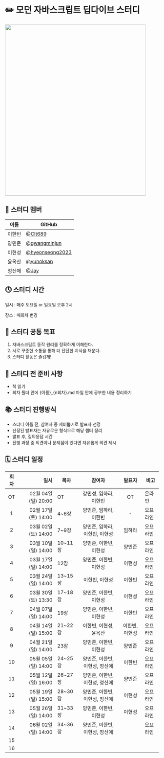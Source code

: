# ✏️ 모던 자바스크립트 딥다이브 스터디

<img src="https://github.com/Clt689/ModernJS_Deepdive/assets/115773895/747dd81d-06eb-41af-bf03-a1fb55ab4f30" width="460" height="560">


## 👶 스터디 멤버

| 이름   | GitHub                                         |
| ------ | ---------------------------------------------- |
| 이한빈 | [@Clt689](https://github.com/Clt689) |
| 양민준 | [@gwangminjun](https://github.com/gwangminjun) |
| 이현성 | [@hyeonseong2023](https://github.com/hyeonseong2023) |
| 윤옥산 | [@yunoksan](https://github.com/yunoksan) |
| 정신애 | [@Jay](https://github.com/fe-Jay) |

## 🕓 스터디 시간

일시 : 매주 토요일 or 일요일 오후 2시

장소 : 매회차 변경

## 🚩 스터디 공통 목표

1. 자바스크립트 동작 원리를 정확하게 이해한다.
2. 서로 꾸준한 소통을 통해 더 단단한 지식을 채운다.
3. 스터디 활동은 즐겁게!

## 🛒 스터디 전 준비 사항

- 책 읽기
- 회차 폴더 안에 {이름}_{n회차}.md 파일 안에 공부한 내용 정리하기

## 📚 스터디 진행방식

- 스터디 이틀 전, 참여자 중 제비뽑기로 발표자 선정
- 선정된 발표자는 자유로운 형식으로 해당 챕터 정리
- 발표 후, 질의응답 시간
- 진행 과정 중 의견이나 문제점이 있다면 자유롭게 의견 제시
 

## 🗓 스터디 일정

| 회차 | 일시                | 목차                | 참여자               | 발표자           | 비고                       |
| :--: |------------------:|-------------------|:-----------------:|:-------------:|--------------------------|
| OT    | 02월 04일 (일) 20:00  | OT | 강민성, 임하라, 이한빈 | OT | 온라인 |
| 1    | 02월 17일 (토) 14:00  | 4~6장 | 양민준, 임하라, 이한빈 | - | 오프라인 |
| 2    | 03월 02일 (토) 14:00  | 7~9장 | 양민준, 임하라, 이한빈, 이현성 | 임하라 | 오프라인 |
| 3    | 03월 10일 (일) 14:00  | 10~11장 | 양민준, 이한빈, 이현성 | 양민준 | 오프라인 |
| 4    | 03월 17일 (일) 14:00  | 12장 | 양민준, 이한빈, 이현성 | 이현성 | 오프라인 |
| 5    | 03월 24일 (일) 14:00  | 13~15장 | 이한빈, 이현성 | 이한빈 | 오프라인 |
| 6   | 03월 30일 (토) 13:30 | 17~18장 | 양민준, 이한빈, 이현성 | 이현성 | 오프라인 |
| 7   | 04월 07일 (일) 14:00 | 19장 | 양민준, 이한빈, 이현성 | 이한빈 | 오프라인 |
| 8   | 04월 14일 (일) 15:00 | 21~22장 | 이한빈, 이현성, 윤옥산 | 이한빈, 이현성 | 오프라인 |
| 9   | 04월 21일 (일) 14:00 | 23장 | 양민준, 이한빈, 이현성 | 양민준 | 오프라인 |
| 10   | 05월 05일 (일) 14:00 | 24~25장 | 양민준, 이한빈, 이현성, 정신애 | 이한빈 | 오프라인 |
| 11   | 05월 12일 (일) 16:00 | 26~27장 | 양민준, 이한빈, 이현성, 정신애 | 양민준 | 오프라인 |
| 12   | 05월 19일 (일) 15:00 | 28~30장 | 양민준, 이한빈, 이현성, 정신애 | 이현성 | 오프라인 |
| 13   | 05월 26일 (일) 14:00 | 31~33장 | 양민준, 이한빈, 이현성 | 이현성 | 오프라인 |
| 14   | 06월 02일 (일) 14:00 | 34~36장 | 양민준, 이한빈, 이현성, 정신애 |  | 오프라인 |
| 15   |  |  |  |  |  |
| 16   |  |  |  |  |  |



